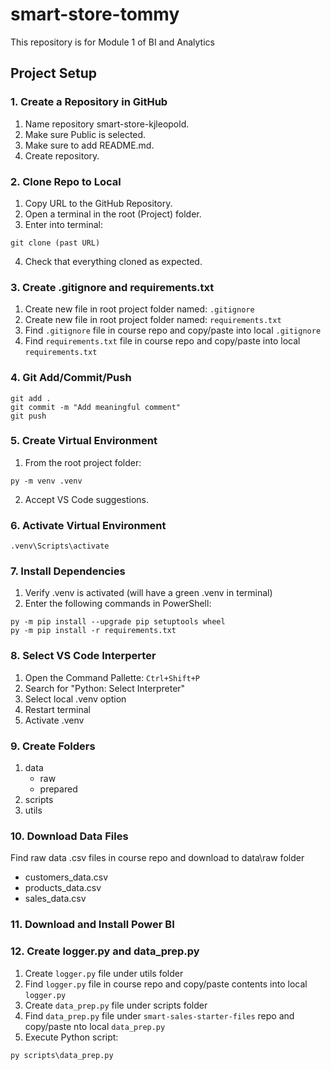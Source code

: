 # smart-store-tommy
This repository is for Module 1 of BI and Analytics

## Project Setup
### 1. Create a Repository in GitHub
1. Name repository smart-store-kjleopold.
2. Make sure Public is selected.
3. Make sure to add README.md.
4. Create repository.

### 2. Clone Repo to Local
1. Copy URL to the GitHub Repository.
2. Open a terminal in the root (Project) folder.
3. Enter into terminal:
```
git clone (past URL)
```
4. Check that everything cloned as expected.

### 3. Create .gitignore and requirements.txt
1. Create new file in root project folder named: `.gitignore`
2. Create new file in root project folder named: `requirements.txt`
3. Find `.gitignore` file in course repo and copy/paste into local `.gitignore`
4. Find `requirements.txt` file in course repo and copy/paste into local `requirements.txt`

### 4. Git Add/Commit/Push
```
git add .
git commit -m "Add meaningful comment"
git push
```

### 5. Create Virtual Environment
1. From the root project folder:
```
py -m venv .venv
```
2. Accept VS Code suggestions.

### 6. Activate Virtual Environment
```
.venv\Scripts\activate
```

### 7. Install Dependencies
1. Verify .venv is activated (will have a green .venv in terminal)
2. Enter the following commands in PowerShell:
```
py -m pip install --upgrade pip setuptools wheel
py -m pip install -r requirements.txt
```

### 8. Select VS Code Interperter
1. Open the Command Pallette: `Ctrl+Shift+P`
2. Search for "Python: Select Interpreter"
3. Select local .venv option
4. Restart terminal
5. Activate .venv

### 9. Create Folders
1. data
   - raw
   - prepared
2. scripts
3. utils

### 10. Download Data Files
Find raw data .csv files in course repo and download to data\raw folder
- customers_data.csv
- products_data.csv
- sales_data.csv

### 11. Download and Install Power BI

### 12. Create logger.py and data_prep.py
1. Create `logger.py` file under utils folder
2. Find `logger.py` file in course repo and copy/paste contents into local `logger.py`
3. Create `data_prep.py` file under scripts folder
4. Find `data_prep.py` file under `smart-sales-starter-files` repo and copy/paste nto local `data_prep.py`
5. Execute Python script:
```
py scripts\data_prep.py
```